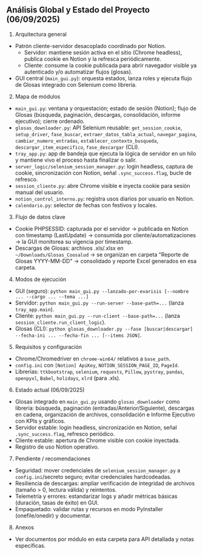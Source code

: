 ## Análisis Global y Estado del Proyecto (06/09/2025)

1) Arquitectura general

- Patrón cliente-servidor desacoplado coordinado por Notion.
  - Servidor: mantiene sesión activa en el sitio (Chrome headless), publica cookie en Notion y la refresca periódicamente.
  - Cliente: consume la cookie publicada para abrir navegador visible ya autenticado y/o automatizar flujos (glosas).
- GUI central (`main_gui.py`): orquesta estados, lanza roles y ejecuta flujo de Glosas integrado con Selenium como librería.

2) Mapa de módulos

- `main_gui.py`: ventana y orquestación; estado de sesión (Notion); flujo de Glosas (búsqueda, paginación, descargas, consolidación, informe ejecutivo); cierre ordenado.
- `glosas_downloader.py`: API Selenium reusable: `get_session_cookie`, `setup_driver`, `fase_buscar`, `extraer_datos_tabla_actual`, `navegar_pagina`, `cambiar_numero_entradas`, `establecer_contexto_busqueda`, `descargar_item_especifico`, `fase_descargar` (CLI).
- `tray_app.py`: app de bandeja que ejecuta la lógica de servidor en un hilo y mantiene vivo el proceso hasta finalizar o salir.
- `server_logic/selenium_session_manager.py`: login headless, captura de cookie, sincronización con Notion, señal `.sync_success.flag`, bucle de refresco.
- `session_cliente.py`: abre Chrome visible e inyecta cookie para sesión manual del usuario.
- `notion_control_interno.py`: registra usos diarios por usuario en Notion.
- `calendario.py`: selector de fechas con festivos y locales.

3) Flujo de datos clave

- Cookie PHPSESSID: capturada por el servidor → publicada en Notion con timestamp (LastUpdate) → consumida por cliente/automatizaciones → la GUI monitorea su vigencia por timestamp.
- Descargas de Glosas: archivos .xls/.xlsx en `~/Downloads/Glosas_Coosalud` → se organizan en carpeta "Reporte de Glosas YYYY-MM-DD" → consolidado y reporte Excel generados en esa carpeta.

4) Modos de ejecución

- GUI (seguro): `python main_gui.py --lanzado-por-evarisis [--nombre ... --cargo ... --tema ...]`
- Servidor: `python main_gui.py --run-server --base-path=...` (lanza `tray_app.main`).
- Cliente: `python main_gui.py --run-client --base-path=...` (lanza `session_cliente.run_client_logic`).
- Glosas (CLI): `python glosas_downloader.py --fase [buscar|descargar] --fecha-ini ... --fecha-fin ... [--items JSON]`.

5) Requisitos y configuración

- Chrome/Chromedriver en `chrome-win64/` relativos a `base_path`.
- `config.ini` con `[Notion] ApiKey`, `NOTION_SESSION_PAGE_ID`, `PageId`.
- Librerías: `ttkbootstrap`, `selenium`, `requests`, `Pillow`, `pystray`, `pandas`, `openpyxl`, `Babel`, `holidays`, `xlrd` (para .xls).

6) Estado actual (06/09/2025)

- Glosas integrado en `main_gui.py` usando `glosas_downloader` como librería: búsqueda, paginación (entradas/Anterior/Siguiente), descargas en cadena, organización de archivos, consolidación e Informe Ejecutivo con KPIs y gráficos.
- Servidor estable: login headless, sincronización en Notion, señal `.sync_success.flag`, refresco periódico.
- Cliente estable: apertura de Chrome visible con cookie inyectada.
- Registro de uso Notion operativo.

7) Pendiente / recomendaciones

- Seguridad: mover credenciales de `selenium_session_manager.py` a `config.ini`/secreto seguro; evitar credenciales hardcodeadas.
- Resiliencia de descargas: ampliar verificación de integridad de archivos (tamaño > 0, lectura válida) y reintentos.
- Telemetría y errores: estandarizar logs y añadir métricas básicas (duración, tasas de éxito) en GUI.
- Empaquetado: validar rutas y recursos en modo PyInstaller (onefile/onedir) y documentar.

8) Anexos

- Ver documentos por módulo en esta carpeta para API detallada y notas específicas.


